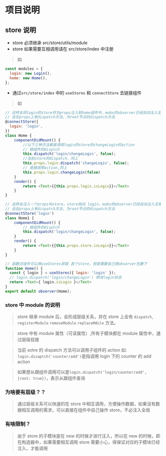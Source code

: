 # 项目说明

## store 说明

- store 必须继承 src/store/utils/module
- store 如果需要互相调用请在 src/store/index 中注册

> 如

```javascript
const modules = {
  login: new Login(),
  home: new Home(),
};
```

- 通过`src/store/index` 中的 `useStores` 和 `connectStore` 去链接组件

> 如

```javascript
// 这样会将login的store作为props注入到home组件中，mobx的observer已经自动注入无需关心
// 会在props上有dispatch方法，为root节点的dispatch方法
@connectStore({
  login: 'login',
})
class Home {
	componentDidMount() {
		//以下三种方法都是调用login的store的changeLogin的action
		// 根组件的disptch
		this.dispatch('login/changeLogin', false);
		//当前store的dispatch，同上
		this.props.login.dispatch('changeLogin', false);
		// 直接调用action,同上
		this.props.login.changeLogin(false)
	}
	render() {
		return <Text>{{this.props.login.isLogin}}</Text>
	}
}

// 这样会注入一个props叫store，store指向 login，mobx的observer已经自动注入无需关心
// 会在props上有dispatch方法，为root节点的dispatch方法
@connectStore('login')
class Home1 {
	componentDidMount() {
		// 根组件的disptch
		this.dispatch('login/changeLogin', false);
	}
	render() {
		return <Text>{{this.props.store.isLogin}}</Text>
	}
}

// 函数式组件可以用useStores获取 各个store，但是需要自己用observer包裹下
function Home() {
  const { login } = useStores({ login: 'login' });
  // login.dispatch('login/changeLogin') 修改login状态
  return <Text>{ login.isLogin }</Text>
}
export default observer(Home);
```

### store 中 module 的说明

> store 继承 module 后，会形成层级关系，并在 store 上会有 `dispatch`, `registerModule` `removeModule` `replaceMdule` 方法。

> store 中有 module 属性（可读属性）,所有子模块都在 module 属性中，通过层级挂接

> 当前 sotre 的 dispatch 方法可以调用子组件的 action 如: `login.disaptch('counter/add')`是指调用 login 下的 counter 的 add action

> 如果想从跟组件调用可以是`login.dispatch('login/counter/add', {root: true})`，表示从跟组件查询

### 为啥要有层级？？

> 通过层级关系可以快速的在 store 中相互调用，方便操作数据，如果没有数据相互调用的需求，可以直接在组件中自己操作 store，不必注入全局

### 有啥限制？

> 由于 store 的子模块是在 new 的时候才进行注入，所以在 new 的时候，即在构造器中，如果需要相互调用 store 需要小心，得保证对应的子模块已经注入，才能调用
